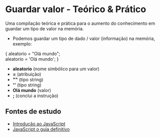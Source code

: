 # Guardar valor - Teórico & Prático
Uma compilação teórica e prática para o aumento do conhecimento em guardar um tipo de valor na memória.

- Podemos guardar um tipo de dado / valor (informação) na memória, exemplo:

{
  aleatorio = "Olá mundo";<br>
  aleatorio = 'Olá mundo';
}

* **aleatorio**  (nome simbólico para um valor)
* **=**          (atribuição)
* **""**         (tipo string)
* **''**         (tipo string)
* **Olá mundo**  (valor)
* **;**          (conclui a instrução)

## Fontes de estudo
- [Introdução ao JavaScript](https://www.udemy.com/course/introducao-ao-javascript/)
- [JavaScript o guia definitivo](https://www.submarino.com.br/produto/112167569)
